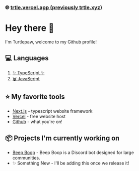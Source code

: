 ### 🌐 [trtle.vercel.app (previously trtle.xyz)](https://trtle.vercel.app)
# Hey there 👋
I'm Turtlepaw, welcome to my Github profile!

## 💻 Languages

1. [✨ TypeScript ✨](https://typescriptlang.org)
2. [🗑️ ~~JavaScript~~](https://javascript.com)

## ⭐ My favorite tools

- [Next.js](https://nextjs.org/) - typescript website framework
- [Vercel](https://vercel.com/) - free website host
- [Github](https://github.com/) - what you're on!

## 📦 Projects I'm currently working on

- [Beep Boop]([https://bop.trtle.xyz/](https://beepboop.vercel.app/)) - Beep Boop is a Discord bot designed for large communities.
- ✨ Something New - I'll be adding this once we release it!
